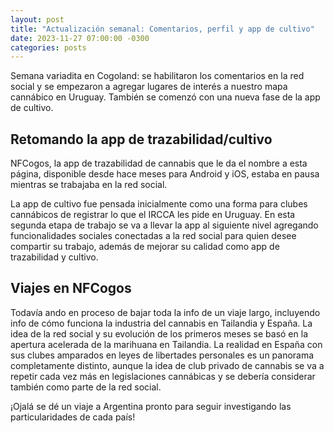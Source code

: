 ```yaml
---
layout: post
title: "Actualización semanal: Comentarios, perfil y app de cultivo"
date: 2023-11-27 07:00:00 -0300
categories: posts
---
```


Semana variadita en Cogoland: se habilitaron los comentarios en la red social y se empezaron a agregar lugares de interés a nuestro mapa cannábico en Uruguay. También se comenzó con una nueva fase de la app de cultivo.

## Retomando la app de trazabilidad/cultivo

NFCogos, la app de trazabilidad de cannabis que le da el nombre a esta página, disponible desde hace meses para Android y iOS, estaba en pausa mientras se trabajaba en la red social.

La app de cultivo fue pensada inicialmente como una forma para clubes cannábicos de registrar lo que el IRCCA les pide en Uruguay. En esta segunda etapa de trabajo se va a llevar la app al siguiente nivel agregando funcionalidades sociales conectadas a la red social para quien desee compartir su trabajo, además de mejorar su calidad como app de trazabilidad y cultivo.

## Viajes en NFCogos

Todavía ando en proceso de bajar toda la info de un viaje largo, incluyendo info de cómo funciona la industria del cannabis en Tailandia y España. La idea de la red social y su evolución de los primeros meses se basó en la apertura acelerada de la marihuana en Tailandia. La realidad en España con sus clubes amparados en leyes de libertades personales es un panorama completamente distinto, aunque la idea de club privado de cannabis se va a repetir cada vez más en legislaciones cannábicas y se debería considerar también como parte de la red social.

¡Ojalá se dé un viaje a Argentina pronto para seguir investigando las particularidades de cada país!
